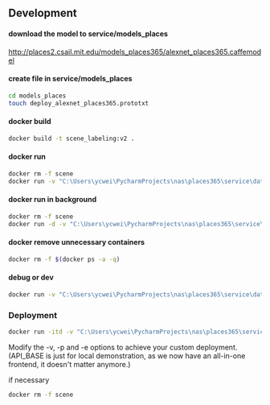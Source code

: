 ## Development
#### download the model to service/models_places

http://places2.csail.mit.edu/models_places365/alexnet_places365.caffemodel

#### create file in service/models_places 
```bash
cd models_places
touch deploy_alexnet_places365.prototxt
```

#### docker build
```bash
docker build -t scene_labeling:v2 .
```

#### docker run
```bash
docker rm -f scene
docker run -v "C:\Users\ycwei\PycharmProjects\nas\places365\service\data:/root/caffe/data" -p 8888:8888 --name scene scene_labeling python app.py  
```

#### docker run in background
```bash
docker rm -f scene
docker run -d -v "C:\Users\ycwei\PycharmProjects\nas\places365\service\data:/root/caffe/data" -p 8888:8888 -e API_BASE="172.20.1.240:8888" --name scene scene_labeling python app.py 
```


#### docker remove unnecessary containers
```bash
docker rm -f $(docker ps -a -q)
```

#### debug or dev
```bash
docker run -v "C:\Users\ycwei\PycharmProjects\nas\places365\service\data:/root/caffe/data" -v "C:\Users\ycwei\PycharmProjects\nas\places365\service:/root/caffe/service" -p 8888:8888 scene_labeling:v2 python service/app.py
```


### Deployment
```bash
docker run -itd -v "C:\Users\ycwei\PycharmProjects\nas\places365\service\data:/root/caffe/data" -p 8888:8888 -e API_BASE="localhost:8888" --name scene scene_labeling:v2
```
Modify the -v, -p and -e options to achieve your custom deployment.
(API_BASE is just for local demonstration, as we now have an all-in-one frontend, it doesn't matter anymore.)


if necessary
```bash
docker rm -f scene
```